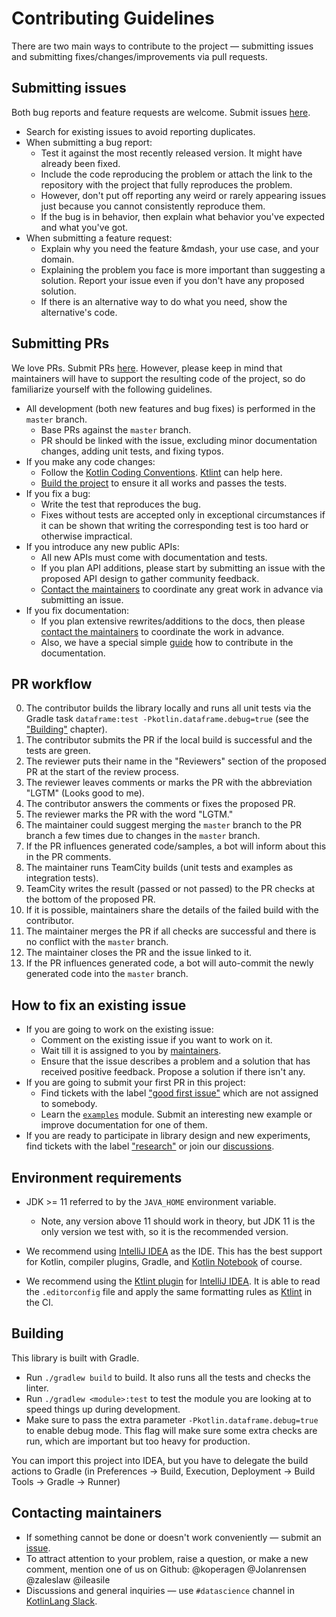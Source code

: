# Contributing Guidelines

There are two main ways to contribute to the project &mdash; submitting issues and submitting
fixes/changes/improvements via pull requests.

## Submitting issues

Both bug reports and feature requests are welcome.
Submit issues [here](https://github.com/Kotlin/dataframe/issues).

* Search for existing issues to avoid reporting duplicates.
* When submitting a bug report:
    * Test it against the most recently released version. It might have already been fixed.
    * Include the code reproducing the problem or attach the link to the repository with the project that fully reproduces the problem.
    * However, don't put off reporting any weird or rarely appearing issues just because you cannot consistently
      reproduce them.
    * If the bug is in behavior, then explain what behavior you've expected and what you've got.
* When submitting a feature request:
    * Explain why you need the feature &mdash, your use case, and your domain.
    * Explaining the problem you face is more important than suggesting a solution.
      Report your issue even if you don't have any proposed solution.
    * If there is an alternative way to do what you need, show the alternative's code.


## Submitting PRs

We love PRs. Submit PRs [here](https://github.com/Kotlin/dataframe/pulls).
However, please keep in mind that maintainers will have to support the resulting code of the project,
so do familiarize yourself with the following guidelines.

* All development (both new features and bug fixes) is performed in the `master` branch.
    * Base PRs against the `master` branch.
    * PR should be linked with the issue,
      excluding minor documentation changes, adding unit tests, and fixing typos.
* If you make any code changes:
    * Follow the [Kotlin Coding Conventions](https://kotlinlang.org/docs/reference/coding-conventions.html). 
      [Ktlint](https://pinterest.github.io/ktlint/latest/) can help here.
    * [Build the project](#building) to ensure it all works and passes the tests.
* If you fix a bug:
    * Write the test that reproduces the bug.
    * Fixes without tests are accepted only in exceptional circumstances if it can be shown that writing the
      corresponding test is too hard or otherwise impractical.
* If you introduce any new public APIs:
    * All new APIs must come with documentation and tests.
    * If you plan API additions, please start by submitting an issue with the proposed API design
      to gather community feedback.
    * [Contact the maintainers](#contacting-maintainers) to coordinate any great work in advance via submitting an issue.
* If you fix documentation:
    * If you plan extensive rewrites/additions to the docs, then please [contact the maintainers](#contacting-maintainers)
      to coordinate the work in advance.
    * Also, we have a special simple [guide](https://github.com/Kotlin/dataframe/blob/master/docs/contributions.md) how to contribute in the documentation.

## PR workflow

0. The contributor builds the library locally and runs all unit tests via the Gradle task 
   `dataframe:test -Pkotlin.dataframe.debug=true` (see the ["Building"](#building) chapter).
1. The contributor submits the PR if the local build is successful and the tests are green.
2. The reviewer puts their name in the "Reviewers" section of the proposed PR at the start of the review process.
3. The reviewer leaves comments or marks the PR with the abbreviation "LGTM" (Looks good to me).
4. The contributor answers the comments or fixes the proposed PR.
5. The reviewer marks the PR with the word "LGTM."
6. The maintainer could suggest merging the `master` branch to the PR branch a few times due to changes in the `master` branch.
7. If the PR influences generated code/samples, a bot will inform about this in the PR comments.
8. The maintainer runs TeamCity builds (unit tests and examples as integration tests).
9. TeamCity writes the result (passed or not passed) to the PR checks at the bottom of the proposed PR.
10. If it is possible, maintainers share the details of the failed build with the contributor.
11. The maintainer merges the PR if all checks are successful and there is no conflict with the `master` branch.
12. The maintainer closes the PR and the issue linked to it.
13. If the PR influences generated code, a bot will auto-commit the newly generated code into the `master` branch.

## How to fix an existing issue

* If you are going to work on the existing issue:
    * Comment on the existing issue if you want to work on it.
    * Wait till it is assigned to you by [maintainers](#contacting-maintainers).
    * Ensure that the issue describes a problem and a solution that has received positive feedback. Propose a solution if there isn't any.
* If you are going to submit your first PR in this project:
    * Find tickets with the label ["good first issue"](https://github.com/Kotlin/dataframe/issues?q=is%3Aissue+is%3Aopen+label%3A%22good+first+issue%22+no%3Aassignee)
      which are not assigned to somebody.
    * Learn the [`examples`](https://github.com/Kotlin/dataframe/tree/master/examples) module. Submit an interesting new example or improve documentation for one of them.
* If you are ready to participate in library design and new experiments, find tickets with the label
  ["research"](https://github.com/Kotlin/dataframe/issues?q=is%3Aissue+is%3Aopen+label%3Aresearch)
  or join our [discussions](https://github.com/Kotlin/dataframe/discussions).


## Environment requirements

* JDK >= 11 referred to by the `JAVA_HOME` environment variable.

  * Note, any version above 11 should work in theory, but JDK 11 is the only version we test with,
  so it is the recommended version.

* We recommend using [IntelliJ IDEA](https://www.jetbrains.com/idea/download/) as the IDE. This
has the best support for Kotlin, compiler plugins, Gradle, and [Kotlin Notebook](https://kotlinlang.org/docs/kotlin-notebook-overview.html) of course.

* We recommend using the [Ktlint plugin](https://plugins.jetbrains.com/plugin/15057-ktlint) for [IntelliJ IDEA](https://www.jetbrains.com/idea/download/).
It is able to read the `.editorconfig` file and apply the same formatting rules as [Ktlint](https://pinterest.github.io/ktlint/latest/) in the CI.

## Building

This library is built with Gradle.

* Run `./gradlew build` to build. It also runs all the tests and checks the linter.
* Run `./gradlew <module>:test` to test the module you are looking at to speed
  things up during development.
* Make sure to pass the extra parameter `-Pkotlin.dataframe.debug=true` to enable debug mode. This flag will
  make sure some extra checks are run, which are important but too heavy for production.

You can import this project into IDEA, but you have to delegate the build actions
to Gradle (in Preferences -> Build, Execution, Deployment -> Build Tools -> Gradle -> Runner)

## Contacting maintainers

* If something cannot be done or doesn't work conveniently &mdash; submit an [issue](#submitting-issues).
* To attract attention to your problem, raise a question, or make a new comment, mention one of us on Github: @koperagen @Jolanrensen @zaleslaw @ileasile
* Discussions and general inquiries &mdash; use `#datascience` channel in [KotlinLang Slack](https://kotl.in/slack).
